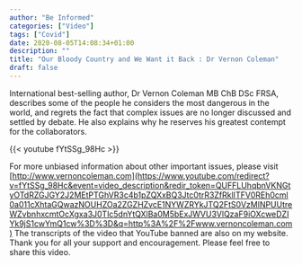 ```yaml
---
author: "Be Informed"
categories: ["Video"]
tags: ["Covid"]
date: 2020-08-05T14:08:34+01:00
description: ""
title: "Our Bloody Country and We Want it Back : Dr Vernon Coleman"
draft: false
---
```


International best-selling author, Dr Vernon Coleman MB ChB DSc FRSA, describes some of the people he considers the most dangerous in the world, and regrets the fact that complex issues are no longer discussed and settled by debate. He also explains why he reserves his greatest contempt for the collaborators.

{{< youtube fYtSSg_98Hc >}}

For more unbiased information about other important issues, please visit [http://www.vernoncoleman.com](https://www.youtube.com/redirect?v=fYtSSg_98Hc&event=video_description&redir_token=QUFFLUhqbnVKNGtyOTdRZGJGY2J2MEtPTGhVR3c4b1pZQXxBQ3Jtc0trR3ZfRklITFV0REh0cml0a011cXhtaGQwazNOUHZOa2ZGZHZvcE1NYWZRYkJTQ2FtS0VzMlNPUUtreWZvbnhxcmtOcXgxa3J0Tlc5dnYtQXlBa0M5bExJWVU3VlQzaF9iOXcweDZIYk9jS1cwYmQ1cw%3D%3D&q=http%3A%2F%2Fwww.vernoncoleman.com) The transcripts of the video that YouTube banned are also on my website. Thank you for all your support and encouragement. Please feel free to share this video.


